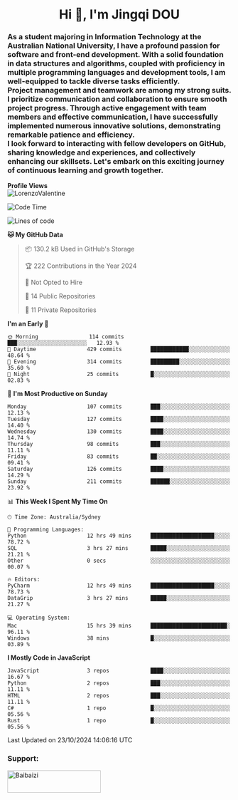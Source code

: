 <h1 align="center">Hi 👋, I'm Jingqi DOU</h1>
<h3 align="left">
As a student majoring in Information Technology at the Australian National University, I have a profound passion for software and front-end development. With a solid foundation in data structures and algorithms, coupled with proficiency in multiple programming languages and development tools, I am well-equipped to tackle diverse tasks efficiently. <br>
Project management and teamwork are among my strong suits. I prioritize communication and collaboration to ensure smooth project progress. Through active engagement with team members and effective communication, I have successfully implemented numerous innovative solutions, demonstrating remarkable patience and efficiency.<br>
I look forward to interacting with fellow developers on GitHub, sharing knowledge and experiences, and collectively enhancing our skillsets. Let's embark on this exciting journey of continuous learning and growth together.
</h3>

**Profile Views**<br>
<img src="https://count.getloli.com/get/@:name" alt="LorenzoValentine" theme="rule34" />


<!--START_SECTION:waka-->
![Code Time](http://img.shields.io/badge/Code%20Time-1%2C046%20hrs%2021%20mins-blue)

![Lines of code](https://img.shields.io/badge/From%20Hello%20World%20I%27ve%20Written-398.5%20thousand%20lines%20of%20code-blue)

**🐱 My GitHub Data** 

> 📦 130.2 kB Used in GitHub's Storage 
 > 
> 🏆 222 Contributions in the Year 2024
 > 
> 🚫 Not Opted to Hire
 > 
> 📜 14 Public Repositories 
 > 
> 🔑 11 Private Repositories 
 > 
**I'm an Early 🐤** 

```text
🌞 Morning                114 commits         ███░░░░░░░░░░░░░░░░░░░░░░   12.93 % 
🌆 Daytime                429 commits         ████████████░░░░░░░░░░░░░   48.64 % 
🌃 Evening                314 commits         █████████░░░░░░░░░░░░░░░░   35.60 % 
🌙 Night                  25 commits          █░░░░░░░░░░░░░░░░░░░░░░░░   02.83 % 
```
📅 **I'm Most Productive on Sunday** 

```text
Monday                   107 commits         ███░░░░░░░░░░░░░░░░░░░░░░   12.13 % 
Tuesday                  127 commits         ████░░░░░░░░░░░░░░░░░░░░░   14.40 % 
Wednesday                130 commits         ████░░░░░░░░░░░░░░░░░░░░░   14.74 % 
Thursday                 98 commits          ███░░░░░░░░░░░░░░░░░░░░░░   11.11 % 
Friday                   83 commits          ██░░░░░░░░░░░░░░░░░░░░░░░   09.41 % 
Saturday                 126 commits         ████░░░░░░░░░░░░░░░░░░░░░   14.29 % 
Sunday                   211 commits         ██████░░░░░░░░░░░░░░░░░░░   23.92 % 
```


📊 **This Week I Spent My Time On** 

```text
🕑︎ Time Zone: Australia/Sydney

💬 Programming Languages: 
Python                   12 hrs 49 mins      ████████████████████░░░░░   78.72 % 
SQL                      3 hrs 27 mins       █████░░░░░░░░░░░░░░░░░░░░   21.21 % 
Other                    0 secs              ░░░░░░░░░░░░░░░░░░░░░░░░░   00.07 % 

🔥 Editors: 
PyCharm                  12 hrs 49 mins      ████████████████████░░░░░   78.73 % 
DataGrip                 3 hrs 27 mins       █████░░░░░░░░░░░░░░░░░░░░   21.27 % 

💻 Operating System: 
Mac                      15 hrs 39 mins      ████████████████████████░   96.11 % 
Windows                  38 mins             █░░░░░░░░░░░░░░░░░░░░░░░░   03.89 % 
```

**I Mostly Code in JavaScript** 

```text
JavaScript               3 repos             ████░░░░░░░░░░░░░░░░░░░░░   16.67 % 
Python                   2 repos             ███░░░░░░░░░░░░░░░░░░░░░░   11.11 % 
HTML                     2 repos             ███░░░░░░░░░░░░░░░░░░░░░░   11.11 % 
C#                       1 repo              █░░░░░░░░░░░░░░░░░░░░░░░░   05.56 % 
Rust                     1 repo              █░░░░░░░░░░░░░░░░░░░░░░░░   05.56 % 
```




 Last Updated on 23/10/2024 14:06:16 UTC
<!--END_SECTION:waka-->

<!-- [![willianrod's wakatime stats](https://github-readme-stats.vercel.app/api/wakatime?username=lorenzoval2050)](https://github.com/anuraghazra/github-readme-stats) -->


<h3 align="left">Support:</h3>
<p><a href="https://www.buymeacoffee.com/Baibaizi"> <img align="left" src="https://cdn.buymeacoffee.com/buttons/v2/default-yellow.png" height="50" width="210" alt="Baibaizi" /></a></p><br><br>
